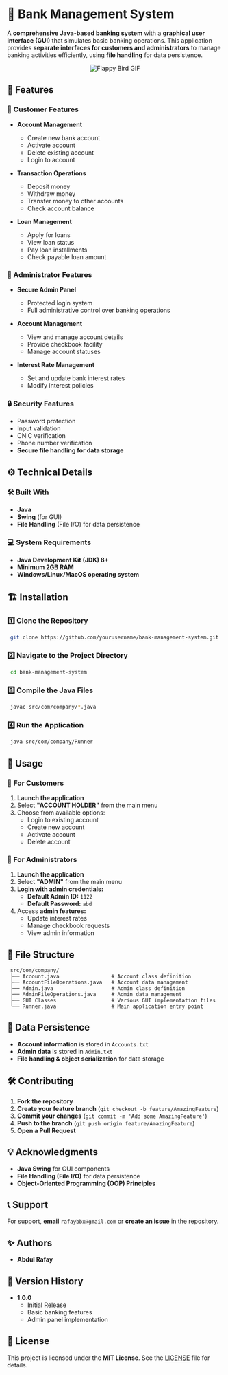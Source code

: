 # 🏦 Bank Management System  

A **comprehensive Java-based banking system** with a **graphical user interface (GUI)** that simulates basic banking operations. This application provides **separate interfaces for customers and administrators** to manage banking activities efficiently, using **file handling** for data persistence.  
<p align="center">
  <img src="https://github.com/user-attachments/assets/7119c125-2714-436d-ad8e-f83ed82df843" alt="Flappy Bird GIF">
</p>



## 🚀 Features  

### 👤 Customer Features  
- **Account Management**  
  - Create new bank account  
  - Activate account  
  - Delete existing account  
  - Login to account  

- **Transaction Operations**  
  - Deposit money  
  - Withdraw money  
  - Transfer money to other accounts  
  - Check account balance  

- **Loan Management**  
  - Apply for loans  
  - View loan status  
  - Pay loan installments  
  - Check payable loan amount  

### 🔑 Administrator Features  
- **Secure Admin Panel**  
  - Protected login system  
  - Full administrative control over banking operations  

- **Account Management**  
  - View and manage account details  
  - Provide checkbook facility  
  - Manage account statuses  

- **Interest Rate Management**  
  - Set and update bank interest rates  
  - Modify interest policies  

### 🔒 Security Features  
- Password protection  
- Input validation  
- CNIC verification  
- Phone number verification  
- **Secure file handling for data storage**  



## ⚙️ Technical Details  

### 🛠 Built With  
- **Java**  
- **Swing** (for GUI)  
- **File Handling** (File I/O) for data persistence  

### 💻 System Requirements  
- **Java Development Kit (JDK) 8+**  
- **Minimum 2GB RAM**  
- **Windows/Linux/MacOS operating system**  



## 🏗 Installation  

### 1️⃣ Clone the Repository  
``` bash  
 git clone https://github.com/yourusername/bank-management-system.git  
```
### 2️⃣ Navigate to the Project Directory  
``` bash  
 cd bank-management-system  
```
### 3️⃣ Compile the Java Files  
``` bash  
 javac src/com/company/*.java  
```
### 4️⃣ Run the Application  
``` bash  
 java src/com/company/Runner  
```


## 📌 Usage  

### 🔹 For Customers  
1. **Launch the application**  
2. Select **"ACCOUNT HOLDER"** from the main menu  
3. Choose from available options:  
   - Login to existing account  
   - Create new account  
   - Activate account  
   - Delete account  

### 🔹 For Administrators  
1. **Launch the application**  
2. Select **"ADMIN"** from the main menu  
3. **Login with admin credentials:**  
   - **Default Admin ID:** `1122`  
   - **Default Password:** `abd`  
4. Access **admin features:**  
   - Update interest rates  
   - Manage checkbook requests  
   - View admin information  



## 📁 File Structure  
``` plaintext  
 src/com/company/  
 ├── Account.java                 # Account class definition  
 ├── AccountFileOperations.java   # Account data management  
 ├── Admin.java                   # Admin class definition  
 ├── AdminFileOperations.java     # Admin data management  
 ├── GUI Classes                  # Various GUI implementation files  
 └── Runner.java                  # Main application entry point  
```


## 💾 Data Persistence  
- **Account information** is stored in `Accounts.txt`  
- **Admin data** is stored in `Admin.txt`  
- **File handling & object serialization** for data storage  



## 🛠 Contributing  
1. **Fork the repository**  
2. **Create your feature branch** (`git checkout -b feature/AmazingFeature`)  
3. **Commit your changes** (`git commit -m 'Add some AmazingFeature'`)  
4. **Push to the branch** (`git push origin feature/AmazingFeature`)  
5. **Open a Pull Request**  



## 💡 Acknowledgments  
- **Java Swing** for GUI components  
- **File Handling (File I/O)** for data persistence  
- **Object-Oriented Programming (OOP) Principles**  



## 📞 Support  
For support, **email** `rafaybbx@gmail.com` or **create an issue** in the repository.  



## ✨ Authors  
- **Abdul Rafay**  



## 📌 Version History  
- **1.0.0**  
  - Initial Release  
  - Basic banking features  
  - Admin panel implementation 

## 📜 License  
This project is licensed under the **MIT License**. See the [LICENSE](LICENSE) file for details.  
 



